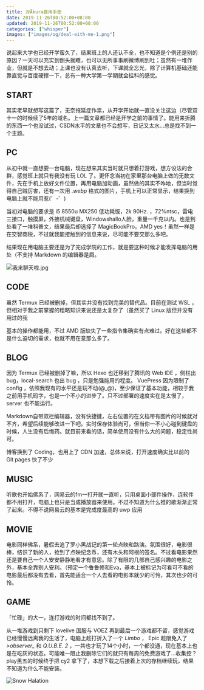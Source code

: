 ```yaml
---
title: 对Ākura食用手册
date: 2019-11-26T00:52:00+08:00
updated: 2019-11-26T00:52:00+08:00
categories: ["whisper"]
images: ["images/og/deal-eith-me-1.png"]
---
```


说起来大学也已经开学蛮久了，结果班上的人还认不全，也不知道是个例还是别的原因？一天可以充实到倒头就睡，也可以无所事事刷微博刷到吐；虽然有一堆作业，但就是不想去动；上课也没有认真去听，下课就全忘光，除了计算机基础还能靠直觉与百度硬撑一下，总有一种大学第一学期就会挂科的感觉。<!--more-->

## START

其实老早就想写这篇了，无奈拖延症作祟，从开学开始就一直没关注这边（尽管双十一的时候续了5年的域名。上一篇文章都已经是开学之前的事情了。能用来折腾的东西一个也没试过，CSDN水平的文章也不会想写，日记又太水…总是找不到一个主题。

## PC

从初中就一直想要一台电脑，现在想来其实当时就只想着打游戏，想方设法的合群，感觉班上就只有我没有玩 LOL 了。更怀念当初在家里那台电脑上做的无数文件，先在手机上放好文件位置，再用电脑加动画，虽然做的其实不咋地，但当时觉得自己贼厉害，还有一次用 *.webp* 格式的图片，手机上可以正常显示，结果换到电脑上就不能用惹(゜-゜)

当初对电脑的要求是 i5 8550u MX250 低功耗版，2k 90Hz. ，72%ntsc，雷电三接口，触摸屏，外接机械键盘，Windowshallo人脸，重量一千克以内。也是到处看了一堆科普文，结果最后却选择了 MagicBookPro。AMD yes！虽然一样是在交智商税，不过就我能接触到的信息来说，尽可能不要交那么多吧。

结果现在用电脑主要还是为了完成学院的工作，就是要这种时候才能发挥电脑的用处（不支持 Markdown 的编辑器是屑。

![我来聊天啦.jpg](/images/deal-with-me-1/ctrl-c-v.webp)

## CODE

虽然 Termux 已经被删掉，但其实并没有找到完美的替代品。目前在测试 WSL ，但相对于我之前掌握的粗略知识来说还是太复杂了（虽然买了 Linux 版但并没有用过的我

基本的操作都能用，不过 AMD 版缺失了一些指令集确实有点难过。好在这些都不是什么迫切的需求，也就不用在意那么多了。

## BLOG

因为 Termux 已经被删掉了嘛，所以 Hexo 也迁移到了腾讯的 Web IDE ，侧栏出 bug，local-search 也出 bug ，只是勉强能用的程度。 VuePress 因为限制了 config ，依照我现有的水平还是玩不动(@_@)，至少保证了基本功能，相较于我之前用手机码字，也是一个不小的进步了。只不过部署的速度实在是太慢了， server 也不能运行。

Markdown自带双栏编辑器，没有快捷键，左右位置的在文档带有图片的时候就对不齐，希望后续能够改进一下吧。实时保存体验尚可，但当你一不小心碰到键盘的时候，人生没有后悔药。就目前来看的话，简单使用没有什么大的问题，稳定性尚可。

博客换到了 Coding，也用上了 CDN 加速，总体来说，打开速度确实比以前的 Git pages 快了不少

## MUSIC

听歌也开始佛系了，网易云的fm一打开就一直听，只用桌面小部件操作，连软件都不用打开，电脑上也只是当成播放器来使用。不过不知道为什么推的歌渐渐正常了起来。不得不说网易云的基本是完成度最高的 uwp 应用

## MOVIE

电影同样佛系，暑假去追了罗小黑战记的第一轮点映和路演。氛围很好，电影很棒，结识了新的人，抢到了点映纪念币，还有木头和阿根的签名。不过看电影果然还是要自己一个人安安静静地看才有意思。除了有限的几部自己感兴趣的电影之外，基本全靠别人安利。（预定一个鲁鲁修和Eva，基本上被标记为可看可不看的电影最后都没有去看，首先能适合一个人去看的电影本就少的可怜，其次也少的可怜。

## GAME

「忙碌」的大一，连打游戏的时间都找不到了。

从一堆游戏到只剩下 lovelive 国服与 VOEZ 再到最后一个游戏都不留，感觉游戏已经慢慢远离我的生活了，电脑上趁打折入了一个 *Limbo* ， Epic 趁限免入了 *>observer_* 和 *Q.U.B.E. 2* ，一共也才玩了14个小时，一个都没通，现在基本上也是在吃灰的状态。可能唯一阻止我删除它们的就只有每周的免费游戏了…收集控？play黑五的时候终于把 cy2 拿下了，本想下载之后接着上次的存档继续玩，结果不知道为什么不能安装。

![Snow Halation](/images/deal-with-me-1/snow-halation.webp)